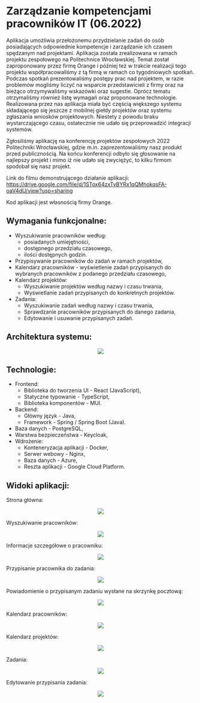 # Zarządzanie kompetencjami pracowników IT (06.2022)
Aplikacja umożliwia przełożonemu przydzielanie zadań do osób posiadających odpowiednie kompetencje i zarządzanie ich czasem spędzanym nad projektami. Aplikacja została zrealizowana w ramach projektu zespołowego na Politechnice Wrocławskiej. Temat został zaproponowany przez firmę Orange i później też w trakcie realizacji tego projektu współpracowaliśmy z tą firmą w ramach co tygodniowych spotkań. Podczas spotkań prezentowaliśmy postępy prac nad projektem, w razie problemów mogliśmy liczyć na wsparcie przedstawicieli z firmy oraz na bieżąco otrzymywaliśmy wskazówki oraz sugestie. Oprócz tematu otrzymaliśmy również listę wymagań oraz proponowane technologie. Realizowana przez nas aplikacja miała być częścią większego systemu składającego się jeszcze z mobilnej giełdy projektów oraz systemu zgłaszania wniosków projektowych. Niestety z powodu braku wystarczającego czasu, ostatecznie nie udało się przeprowadzić integracji systemów. 

Zgłosiliśmy aplikację na konferencję projektów zespołowych 2022 Politechniki Wrocławskiej, gdzie m.in. zaprezentowaliśmy nasz produkt przed publicznością. Na końcu konferencji odbyło się głosowanie na najlepszy projekt i mimo iż nie udało się zwyciężyć, to kilku firmom spodobał się nasz projekt.

Link do filmu demonstrującego działanie aplikacji: https://drive.google.com/file/d/1STox64zxTvBYRx1qQMhokqsFA-oaV4dU/view?usp=sharing

Kod aplikacji jest własnością firmy Orange. 

## Wymagania funkcjonalne:
* Wyszukiwanie pracowników według:
    * posiadanych umiejętności,
    * dostępnego przedziału czasowego,
    * ilości dostępnych godzin.
* Przypisywanie pracowników do zadań w ramach projektów,
* Kalendarz pracowników - wyświetlenie zadań przypisanych do wybranych pracowników z podanego przedziału czasowego,
* Kalendarz projektów:
    * Wyszukiwanie projektów według nazwy i czasu trwania,
    * Wyświetlanie zadań przypisanych do konkretnych projektów.
* Zadania:
    * Wyszukiwanie zadań według nazwy i czasu trwania,
    * Sprawdzanie pracowników przypisanych do danego zadania,
    * Edytowanie i usuwanie przypisanych zadań.

## Architektura systemu:
<p align="center">
    <img src="img/architektura.png">
</p>

## Technologie:
* Frontend:
    * Biblioteka do tworzenia UI - React (JavaScript),
    * Statyczne typowanie - TypeScript,
    * Biblioteka komponentów - MUI.
* Backend:
    * Główny język - Java,
    * Framework - Spring / Spring Boot (Java).
* Baza danych - PostgreSQL,
* Warstwa bezpieczeństwa - Keycloak,
* Wdrożenie:
    * Konteneryzacja aplikacji - Docker,
    * Serwer webowy - Nginx,
    * Baza danych - Azure,
    * Reszta aplikacji - Google Cloud Platform.

## Widoki aplikacji:
Strona główna:
<p align="center">
    <img src="img/strona-glowna.png">
</p>

Wyszukiwanie pracowników:
<p align="center">
    <img src="img/wyszukiwanie-pracownikow.png">
</p>

Informacje szczegółowe o pracowniku:
<p align="center">
    <img src="img/informacje-o-pracowniku.png">
</p>

Przypisanie pracownika do zadania:
<p align="center">
    <img src="img/przypisywanie-pracownika.png">
</p>

Powiadomienie o przypisanym zadaniu wysłane na skrzynkę pocztową:
<p align="center">
    <img src="img/email.png">
</p>

Kalendarz pracowników:
<p align="center">
    <img src="img/kalendarz-pracownikow.png">
</p>

Kalendarz projektów:
<p align="center">
    <img src="img/kalendarz-projektow.png">
</p>

Zadania:
<p align="center">
    <img src="img/zadania.png">
</p>

Edytowanie przypisania zadania:
<p align="center">
    <img src="img/edytowanie-przypisania.png">
</p>
